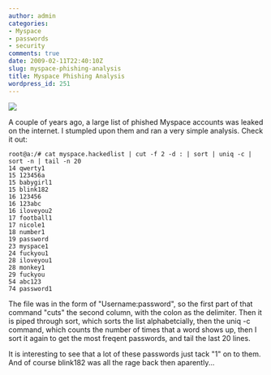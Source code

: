 ```yaml
---
author: admin
categories:
- Myspace
- passwords
- security
comments: true
date: 2009-02-11T22:40:10Z
slug: myspace-phishing-analysis
title: Myspace Phishing Analysis
wordpress_id: 251
---
```


[![](/uploads/myspace.jpeg)](/uploads/myspace.jpeg)

A couple of years ago, a large list of phished Myspace accounts was leaked on the internet.
I stumpled upon them and ran a very simple analysis. Check it out:


    root@a:/# cat myspace.hackedlist | cut -f 2 -d : | sort | uniq -c | sort -n | tail -n 20
    14 qwerty1
    15 123456a
    15 babygirl1
    15 blink182
    16 123456
    16 123abc
    16 iloveyou2
    17 football1
    17 nicole1
    18 number1
    19 password
    23 myspace1
    24 fuckyou1
    28 iloveyou1
    28 monkey1
    29 fuckyou
    54 abc123
    74 password1

The file was in the form of "Username:password", so the first part of that command "cuts" the second column, with the colon as the delimiter. Then it is piped through sort, which sorts the list alphabetcially, then the uniq -c command, which counts the number of times that a word shows up, then I sort it again to get the most freqent passwords, and tail the last 20 lines.

It is interesting to see that a lot of these passwords just tack "1" on to them. And of course blink182 was all the rage back then aparently...
